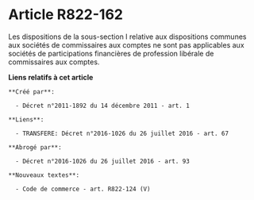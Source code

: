 # Article R822-162

Les dispositions de la sous-section I relative aux dispositions communes aux sociétés de commissaires aux comptes ne sont pas
applicables aux sociétés de participations financières de profession libérale de commissaires aux comptes.

**Liens relatifs à cet article**

	**Créé par**:

	  - Décret n°2011-1892 du 14 décembre 2011 - art. 1

	**Liens**:

	  - TRANSFERE: Décret n°2016-1026 du 26 juillet 2016 - art. 67

	**Abrogé par**:

	  - Décret n°2016-1026 du 26 juillet 2016 - art. 93

	**Nouveaux textes**:

	  - Code de commerce - art. R822-124 (V)
